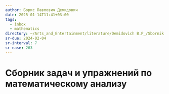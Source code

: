 ```yaml
---
author: Борис Павлович Демидович
date: 2025-01-14T11:41+03:00
tags:
  - inbox
  - mathematics
directory: ~/Arts_and_Entertainment/literature/Demidovich B.P_/Sbornik zadach i uprazhnienii po matiematichieskomu analizu (2372)/"
sr-due: 2024-02-04
sr-interval: 7
sr-ease: 263
---
```


# Сборник задач и упражнений по математическому анализу
